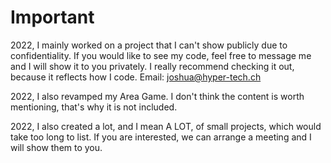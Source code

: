 # Important
2022, I mainly worked on a project that I can't show publicly due to confidentiality. If you would like to see my code, feel free to message me and I will show it to you privately. I really recommend checking it out, because it reflects how I code.
Email: joshua@hyper-tech.ch

2022, I also revamped my Area Game. I don't think the content is worth mentioning, that's why it is not included.

2022, I also created a lot, and I mean A LOT, of small projects, which would take too long to list. If you are interested, we can arrange a meeting and I will show them to you.